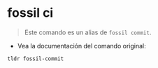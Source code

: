 # fossil ci

> Este comando es un alias de `fossil commit`.

- Vea la documentación del comando original:

`tldr fossil-commit`
